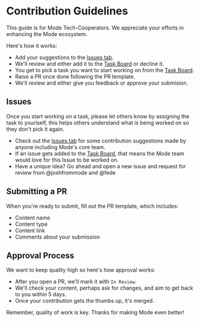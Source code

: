 # Contribution Guidelines

This guide is for Mode Tech-Cooperators. We appreciate your efforts in enhancing the Mode ecosystem.

Here's how it works:

- Add your suggestions to the [Issues tab](https://github.com/).
- We'll review and either add it to the [Task Board](taskboard) or decline it.
- You get to pick a task you want to start working on from the [Task Board](taskboard).
- Raise a PR once done following the PR template.
- We'll review and either give you feedback or approve your submision.

## Issues

Once you start working on a task, please let others know by assigning the task to yourlself, this helps others understand what is being worked on so they don't pick it again. 

- Check out the [Issues tab](https://github.com/) for some contribution suggestions made by anyone including Mode's core team.
- If an issue gets added to the [Task Board](taskboard), that means the Mode team would love for this Issue to be worked on. 
- Have a unique idea? Go ahead and open a new issue and request for review from @joshfrommode and @fede

## Submitting a PR

When you're ready to submit, fill out the PR template, which includes:

- Content name
- Content type
- Content link
- Comments about your submission

## Approval Process

We want to keep quality high so here's how approval works:

- After you open a PR, we'll mark it with `In Review`.
- We'll check your content, perhaps ask for changes, and aim to get back to you within 5 days.
- Once your contribution gets the thumbs up, it's merged.

Remember, quality of work is key. Thanks for making Mode even better!
